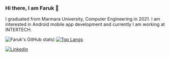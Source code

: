 ### Hi there, I am Faruk 👋

I graduated from Marmara University, Computer Engineering in 2021.
I am interested in Android mobile app development and currently I am working at INTERTECH.

![Faruk's GitHub stats](https://github-readme-stats-sigma-five.vercel.app/api?username=farukcolak53&show_icons=true&theme=dracula&count_private=true))
[![Top Langs](https://github-readme-stats-sigma-five.vercel.app/api/top-langs/?username=farukcolak53&layout=compact&theme=dracula&count_private=true)](https://github.com/farukcolak53/farukcolak53)

[![Linkedin](https://img.shields.io/badge/linked-in-369?style=flat-square&logo=linkedin&logoColor=white&color=blue)](https://www.linkedin.com/in/ahmetfarukcolak/)

<!--
**farukcolak53/farukcolak53** is a ✨ _special_ ✨ repository because its `README.md` (this file) appears on your GitHub profile.
-->

